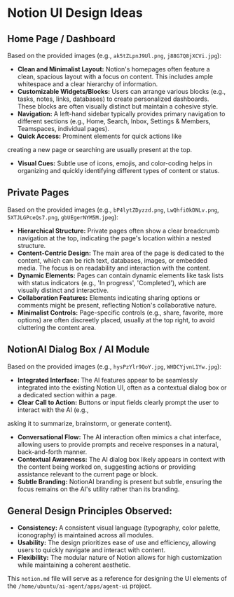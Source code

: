 # Notion UI Design Ideas

## Home Page / Dashboard

Based on the provided images (e.g., `ak5tZLpnJ9Ul.png`, `j88G7Q8jXCVi.jpg`):

*   **Clean and Minimalist Layout:** Notion's homepages often feature a clean, spacious layout with a focus on content. This includes ample whitespace and a clear hierarchy of information.
*   **Customizable Widgets/Blocks:** Users can arrange various blocks (e.g., tasks, notes, links, databases) to create personalized dashboards. These blocks are often visually distinct but maintain a cohesive style.
*   **Navigation:** A left-hand sidebar typically provides primary navigation to different sections (e.g., Home, Search, Inbox, Settings & Members, Teamspaces, individual pages).
*   **Quick Access:** Prominent elements for quick actions like 


creating a new page or searching are usually present at the top.
*   **Visual Cues:** Subtle use of icons, emojis, and color-coding helps in organizing and quickly identifying different types of content or status.

## Private Pages

Based on the provided images (e.g., `bP4lytZDyzzd.png`, `LwQhfi0kDNLv.png`, `5XTJLGPceQs7.png`, `gbUEgerNYM5M.jpeg`):

*   **Hierarchical Structure:** Private pages often show a clear breadcrumb navigation at the top, indicating the page's location within a nested structure.
*   **Content-Centric Design:** The main area of the page is dedicated to the content, which can be rich text, databases, images, or embedded media. The focus is on readability and interaction with the content.
*   **Dynamic Elements:** Pages can contain dynamic elements like task lists with status indicators (e.g., 'In progress', 'Completed'), which are visually distinct and interactive.
*   **Collaboration Features:** Elements indicating sharing options or comments might be present, reflecting Notion's collaborative nature.
*   **Minimalist Controls:** Page-specific controls (e.g., share, favorite, more options) are often discreetly placed, usually at the top right, to avoid cluttering the content area.

## NotionAI Dialog Box / AI Module

Based on the provided images (e.g., `hysPzYlr9QoY.jpg`, `WHDCYjvnL1Yw.jpg`):

*   **Integrated Interface:** The AI features appear to be seamlessly integrated into the existing Notion UI, often as a contextual dialog box or a dedicated section within a page.
*   **Clear Call to Action:** Buttons or input fields clearly prompt the user to interact with the AI (e.g., 


asking it to summarize, brainstorm, or generate content).
*   **Conversational Flow:** The AI interaction often mimics a chat interface, allowing users to provide prompts and receive responses in a natural, back-and-forth manner.
*   **Contextual Awareness:** The AI dialog box likely appears in context with the content being worked on, suggesting actions or providing assistance relevant to the current page or block.
*   **Subtle Branding:** NotionAI branding is present but subtle, ensuring the focus remains on the AI's utility rather than its branding.

## General Design Principles Observed:

*   **Consistency:** A consistent visual language (typography, color palette, iconography) is maintained across all modules.
*   **Usability:** The design prioritizes ease of use and efficiency, allowing users to quickly navigate and interact with content.
*   **Flexibility:** The modular nature of Notion allows for high customization while maintaining a coherent aesthetic.

This `notion.md` file will serve as a reference for designing the UI elements of the `/home/ubuntu/ai-agent/apps/agent-ui` project.

